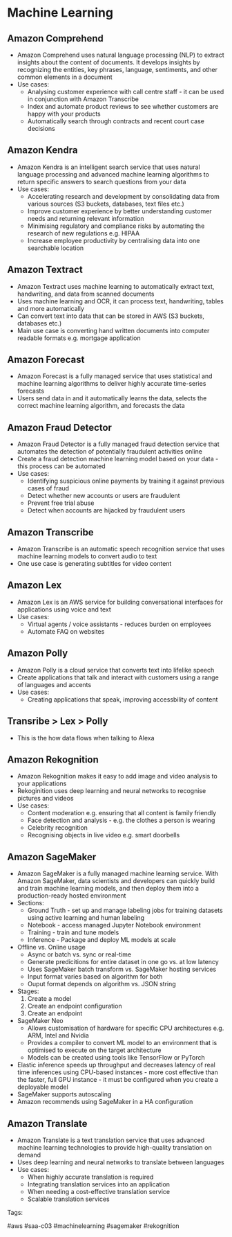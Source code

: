 # Machine Learning

## Amazon Comprehend

* Amazon Comprehend uses natural language processing (NLP) to extract
  insights about the content of documents. It develops insights by
  recognizing the entities, key phrases, language, sentiments, and other
  common elements in a document
* Use cases:
  * Analysing customer experience with call centre staff - it can be
    used in conjunction with Amazon Transcribe
  * Index and automate product reviews to see whether customers are
    happy with your products
  * Automatically search through contracts and recent court case
    decisions

## Amazon Kendra

* Amazon Kendra is an intelligent search service that uses natural
  language processing and advanced machine learning algorithms to return
  specific answers to search questions from your data
* Use cases:
  * Accelerating research and development by consolidating data from
    various sources (S3 buckets, databases, text files etc.)
  * Improve customer experience by better understanding customer needs
    and returning relevant information
  * Minimising regulatory and compliance risks by automating the
    research of new regulations e.g. HIPAA
  * Increase employee productivity by centralising data into one
    searchable location

## Amazon Textract

* Amazon Textract uses machine learning to automatically extract text,
  handwriting, and data from scanned documents
* Uses machine learning and OCR, it can process text, handwriting,
  tables and more automatically
* Can convert text into data that can be stored in AWS (S3 buckets,
  databases etc.)
* Main use case is converting hand written documents into computer
  readable formats e.g. mortgage application

## Amazon Forecast

* Amazon Forecast is a fully managed service that uses statistical and
  machine learning algorithms to deliver highly accurate time-series
  forecasts
* Users send data in and it automatically learns the data, selects the
  correct machine learning algorithm, and forecasts the data

## Amazon Fraud Detector

* Amazon Fraud Detector is a fully managed fraud detection service that
  automates the detection of potentially fraudulent activities online
* Create a fraud detection machine learning model based on your data -
  this process can be automated
* Use cases:
  * Identifying suspicious online payments by training it against
    previous cases of fraud
  * Detect whether new accounts or users are fraudulent
  * Prevent free trial abuse
  * Detect when accounts are hijacked by fraudulent users

## Amazon Transcribe

* Amazon Transcribe is an automatic speech recognition service that uses
  machine learning models to convert audio to text
* One use case is generating subtitles for video content

## Amazon Lex

* Amazon Lex is an AWS service for building conversational interfaces
  for applications using voice and text
* Use cases:
  * Virtual agents / voice assistants - reduces burden on employees
  * Automate FAQ on websites

## Amazon Polly

* Amazon Polly is a cloud service that converts text into lifelike
  speech
* Create applications that talk and interact with customers using a
  range of languages and accents
* Use cases:
  * Creating applications that speak, improving accessbility of content

## Transribe > Lex > Polly

* This is the how data flows when talking to Alexa

## Amazon Rekognition

* Amazon Rekognition makes it easy to add image and video analysis to
  your applications
* Rekoginition uses deep learning and neural networks to recognise
  pictures and videos
* Use cases:
  * Content moderation e.g. ensuring that all content is family friendly
  * Face detection and analysis - e.g. the clothes a person is wearing
  * Celebrity recognition
  * Recognising objects in live video e.g. smart doorbells

## Amazon SageMaker

* Amazon SageMaker is a fully managed machine learning service. With
  Amazon SageMaker, data scientists and developers can quickly build and
  train machine learning models, and then deploy them into a
  production-ready hosted environment
* Sections:
  * Ground Truth - set up and manage labeling jobs for training datasets
    using active learning and human labeling
  * Notebook - access managed Jupyter Notebook environment
  * Training - train and tune models
  * Inference - Package and deploy ML models at scale
* Offline vs. Online usage
  * Async or batch vs. sync or real-time
  * Generate predicitions for entire dataset in one go vs. at low
    latency
  * Uses SageMaker batch transform vs. SageMaker hosting services
  * Input format varies based on algorithm for both
  * Ouput format depends on algorithm vs. JSON string
* Stages:
  1. Create a model
  1. Create an endpoint configuration
  1. Create an endpoint
* SageMaker Neo
  * Allows customisation of hardware for specific CPU architectures e.g.
    ARM, Intel and Nvidia
  * Provides a compiler to convert ML model to an environment that is
    optimised to execute on the target architecture
  * Models can be created using tools like TensorFlow or PyTorch
* Elastic inference speeds up throughput and decreases latency of real
  time inferences using CPU-based instances - more cost effective than
  the faster, full GPU instance - it must be configured when you create
  a deployable model
* SageMaker supports autoscaling
* Amazon recommends using SageMaker in a HA configuration

## Amazon Translate

* Amazon Translate is a text translation service that uses advanced
  machine learning technologies to provide high-quality translation on
  demand
* Uses deep learning and neural networks to translate between languages
* Use cases:
  * When highly accurate translation is required
  * Integrating translation services into an application
  * When needing a cost-effective translation service
  * Scalable translation services

Tags:

  #aws #saa-c03 #machinelearning #sagemaker #rekognition
